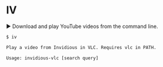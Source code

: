 # IV

▶ Download and play YouTube videos from the command line.

```sh
$ iv

Play a video from Invidious in VLC. Requires vlc in PATH.

Usage: invidious-vlc [search query]
```
